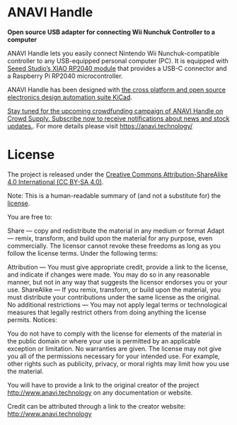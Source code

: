 # ANAVI Handle

**Open source USB adapter for connecting Wii Nunchuk Controller to a computer**

ANAVI Handle lets you easily connect Nintendo Wii Nunchuk-compatible controller to any USB-equipped personal computer (PC). It is equipped with [Seeed Studio’s XIAO RP2040 module](https://www.seeedstudio.com/XIAO-RP2040-v1-0-p-5026.html?utm_source=github&utm_medium=ANAVI&utm_campaign=Handle) that provides a USB-C connector and a Raspberry Pi RP2040 microcontroller.

ANAVI Handle has been designed with [the cross platform and open source electronics design automation suite KiCad](https://kicad.org/).

[Stay tuned for the upcoming crowdfunding campaign of ANAVI Handle on Crowd Supply. Subscribe now to receive notifications about news and stock updates.](https://www.crowdsupply.com/anavi-technology/anavi-handle). For more details please visit https://anavi.technology/

# License

The project is released under the [Creative Commons Attribution-ShareAlike 4.0 International (CC BY-SA 4.0)](https://creativecommons.org/licenses/by-sa/4.0/).

Note: This is a human-readable summary of (and not a substitute for) the [license](https://creativecommons.org/licenses/by-sa/4.0/legalcode).

You are free to:

Share — copy and redistribute the material in any medium or format Adapt — remix, transform, and build upon the material for any purpose, even commercially. The licensor cannot revoke these freedoms as long as you follow the license terms. Under the following terms:

Attribution — You must give appropriate credit, provide a link to the license, and indicate if changes were made. You may do so in any reasonable manner, but not in any way that suggests the licensor endorses you or your use. ShareAlike — If you remix, transform, or build upon the material, you must distribute your contributions under the same license as the original. No additional restrictions — You may not apply legal terms or technological measures that legally restrict others from doing anything the license permits. Notices:

You do not have to comply with the license for elements of the material in the public domain or where your use is permitted by an applicable exception or limitation. No warranties are given. The license may not give you all of the permissions necessary for your intended use. For example, other rights such as publicity, privacy, or moral rights may limit how you use the material.

You will have to provide a link to the original creator of the project http://www.anavi.technology on any documentation or website.

Credit can be attributed through a link to the creator website: http://www.anavi.technology
